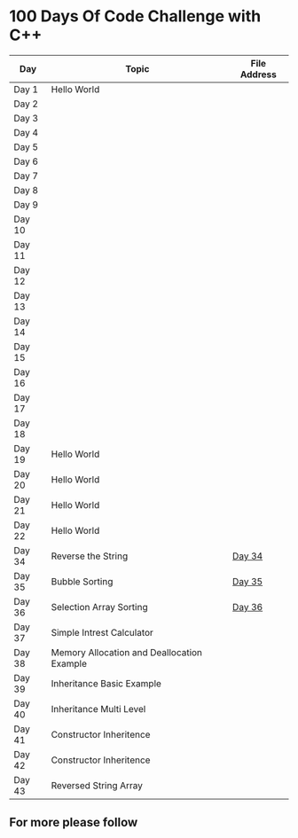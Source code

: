 <h1> 100 Days Of Code Challenge with C++ </h1>
<table>
  <thead>
    <tr>
      <th>Day</th>
      <th>Topic</th>
      <th>File Address </th>
    </tr>
  </thead>
  <tbody>
    <tr>
      <td>Day 1</td>
      <td>Hello World</td>
      <td> </td>
    </tr>
    <tr>
      <td>Day 2</td>
      <td></td>
      <td></td>
    </tr>
    <tr>
      <td>Day 3</td>
      <td></td>
      <td></td>
    </tr>
     <tr>
      <td>Day 4</td>
      <td></td>
      <td></td>
    </tr>
     <td>Day 5</td>
      <td></td>
      <td></td>
    </tr>
    <tr>
      <td>Day 6</td>
      <td></td>
      <td></td>
    </tr>
  <td>Day 7</td>
      <td></td>
      <td></td>
    </tr>
  <td>Day 8</td>
      <td></td>
      <td></td>
    </tr>
   </tr>
  <td>Day 9</td>
      <td></td>
      <td></td>
    </tr>
   </tr>
  <td>Day 10</td>
      <td></td>
      <td></td>
    </tr>
   </tr>
  <td>Day 11</td>
      <td></td>
      <td></td>
    </tr>
   <td>Day 12</td>
      <td></td>
      <td></td>
    </tr>
  <td>Day 13</td>
      <td></td>
      <td></td>
    </tr>
  <td>Day 14</td>
      <td></td>
      <td></td>
    </tr>
  <td>Day 15</td>
      <td></td>
      <td></td>
    </tr>
    </tr>
  <td>Day 16</td>
      <td></td>
      <td></td>
    </tr>
    </tr>
  <td>Day 17</td>
      <td></td>
      <td></td>
    </tr>
    </tr>
  <td>Day 18</td>
      <td></td>
      <td></td>
    </tr>
  <tr>
      <td>Day 19</td>
      <td>Hello World</td>
      <td> </td>
    </tr>
  <tr>
      <td>Day 20</td>
      <td>Hello World</td>
      <td> </td>
    </tr>
   <tr>
      <td>Day 21</td>
      <td>Hello World</td>
      <td> </td>
    </tr>
   <tr>
      <td>Day 22</td>
      <td>Hello World</td>
      <td> </td>
    </tr>
    <tr>
      <td>Day 34</td>
      <td>Reverse the String</td>
      <td>
     <a href="[(https://github.com/thetechgirlgita/100DaysOfCodeChallenege_c-/blob/master/reverseString.cpp)]" target="_blank">Day 34</a>
      </td>
    </tr>
    <td>Day 35</td>
      <td>Bubble Sorting</td>
      <td>
     <a href="[(https://github.com/thetechgirlgita/100DaysOfCodeChallenege_c-/blob/master/reverseString.cpp)]" target="_blank">Day 35</a>
      </td>
    </tr>
  <td>Day 36</td>
      <td>Selection Array Sorting </td>
      <td>
     <a href="[(https://github.com/thetechgirlgita/100DaysOfCodeChallenege_c-/blob/master/reverseString.cpp)]" target="_blank">Day 36</a>
      </td>
    </tr>
   <tr>
      <td>Day 37</td>
      <td>Simple Intrest Calculator</td>
      <td><a href ="[(https://github.com/thetechgirlgita/100DaysOfCodeChallenege_c-/blob/master/simpleIntrest.cpp)]"> </td>
    </tr>
         <tr>
      <td>Day 38</td>
      <td>Memory Allocation and Deallocation Example</td>
      <td><a href ="[(https://github.com/thetechgirlgita/100DaysOfCodeChallenege_c-/blob/master/memory.cpp)]"> </td>
    </tr>
         <tr>
      <td>Day 39</td>
      <td>Inheritance Basic Example</td>
      <td><a href ="[(https://github.com/thetechgirlgita/100DaysOfCodeChallenege_c-/blob/master/inheritence.cpp)]"> </td>
    </tr>
         <tr>
      <td>Day 40</td>
      <td>Inheritance Multi Level </td>
      <td><a href ="[(https://github.com/thetechgirlgita/100DaysOfCodeChallenege_c-/blob/master/inheritence.cpp)]"> </td>
    </tr>
         <tr>
      <td>Day 41</td>
      <td>Constructor Inheritence </td>
      <td><a href ="[(https://github.com/thetechgirlgita/100DaysOfCodeChallenege_c-/blob/master/inheritence.cpp)]"> </td>
    </tr>
          <tr>
      <td>Day 42</td>
      <td>Constructor Inheritence </td>
      <td><a href ="[(https://github.com/thetechgirlgita/100DaysOfCodeChallenege_c-/blob/master/inheritence.cpp)]"> </td>
    </tr>
          <tr>
      <td>Day 43</td>
      <td>Reversed String Array</td>
      <td><a href ="[(https://github.com/thetechgirlgita/100DaysOfCodeChallenege_c-/blob/master/inheritence.cpp)]"> </td>
    </tr>
    <!-- Add more rows as needed -->
  </tbody>
</table>

  <h2> For more please follow</h2>
